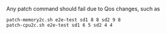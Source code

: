 Any patch command should fail due to Qos changes, such as

```
patch-memory2c.sh e2e-test sd1 8 8 sd2 9 8 
patch-cpu2c.sh e2e-test sd1 6 5 sd2 4 4 
```

